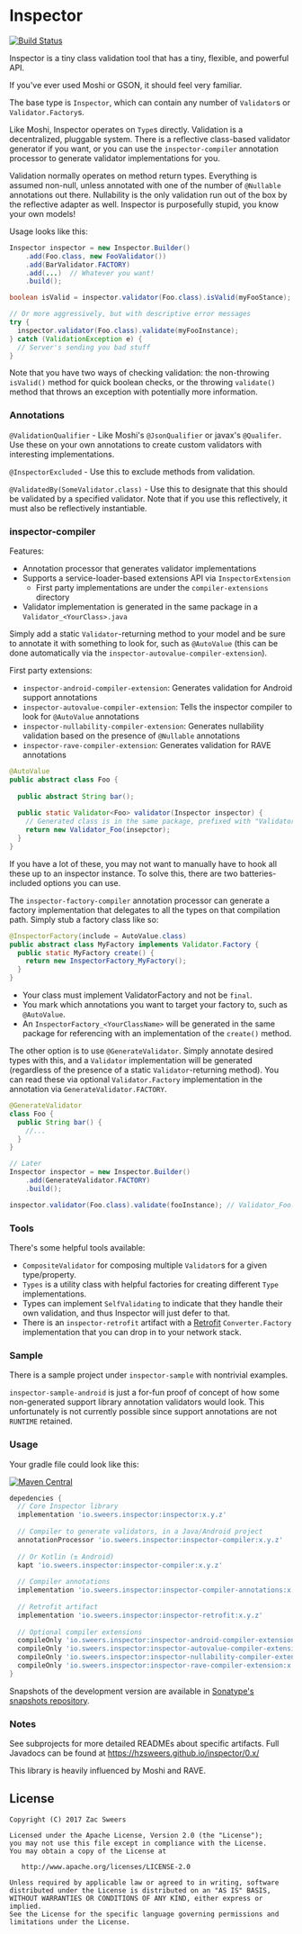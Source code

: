 Inspector
===========

[![Build Status](https://travis-ci.org/hzsweers/inspector.svg?branch=master)](https://travis-ci.org/hzsweers/inspector)

Inspector is a tiny class validation tool that has a tiny, flexible, and powerful API.

If you've ever used Moshi or GSON, it should feel very familiar.

The base type is `Inspector`, which can contain any number of `Validator`s or `Validator.Factory`s.

Like Moshi, Inspector operates on `Type`s directly. Validation is a decentralized, pluggable system. 
There is a reflective class-based validator generator if you want, or you can use the `inspector-compiler` 
annotation processor to generate validator implementations for you.

Validation normally operates on method return types. Everything is assumed non-null, unless annotated 
with one of the number of `@Nullable` annotations out there. Nullability is the only validation run 
out of the box by the reflective adapter as well. Inspector is purposefully stupid, you know your own models!

Usage looks like this:

```java
Inspector inspector = new Inspector.Builder()
    .add(Foo.class, new FooValidator())
    .add(BarValidator.FACTORY)
    .add(...)  // Whatever you want!
    .build();

boolean isValid = inspector.validator(Foo.class).isValid(myFooStance);

// Or more aggressively, but with descriptive error messages
try {
  inspector.validator(Foo.class).validate(myFooInstance);
} catch (ValidationException e) {
  // Server's sending you bad stuff
}
```

Note that you have two ways of checking validation: the non-throwing `isValid()` method for quick 
boolean checks, or the throwing `validate()` method that throws an exception with potentially more 
information.

### Annotations

`@ValidationQualifier` - Like Moshi's `@JsonQualifier` or javax's `@Qualifer`. Use these on your own 
annotations to create custom validators with interesting implementations.

`@InspectorExcluded` - Use this to exclude methods from validation.

`@ValidatedBy(SomeValidator.class)` - Use this to designate that this should be validated by 
a specified validator. Note that if you use this reflectively, it must also be reflectively instantiable.

### inspector-compiler

Features:
- Annotation processor that generates validator implementations
- Supports a service-loader-based extensions API via `InspectorExtension`
  - First party implementations are under the `compiler-extensions` directory
- Validator implementation is generated in the same package in a `Validator_<YourClass>.java`

Simply add a static `Validator`-returning method to your model and be sure to annotate it with 
something to look for, such as `@AutoValue` (this can be done automatically via the `inspector-autovalue-compiler-extension`).

First party extensions:
- `inspector-android-compiler-extension`: Generates validation for Android support annotations
- `inspector-autovalue-compiler-extension`: Tells the inspector compiler to look for `@AutoValue` annotations
- `inspector-nullability-compiler-extension`: Generates nullability validation based on the presence of `@Nullable` annotations
- `inspector-rave-compiler-extension`: Generates validation for RAVE annotations

```java
@AutoValue
public abstract class Foo {
  
  public abstract String bar();
  
  public static Validator<Foo> validator(Inspector inspector) {
    // Generated class is in the same package, prefixed with "Validator_"
    return new Validator_Foo(insepctor);
  }
}
```

If you have a lot of these, you may not want to manually have to hook all these up to an inspector instance. To solve 
this, there are two batteries-included options you can use.
 
The `inspector-factory-compiler` annotation processor can generate a factory implementation that 
delegates to all the types on that compilation path. Simply stub a factory class like so:

```java
@InspectorFactory(include = AutoValue.class) 
public abstract class MyFactory implements Validator.Factory {
  public static MyFactory create() {
    return new InspectorFactory_MyFactory();
  }
}
```

- Your class must implement ValidatorFactory and not be `final`.
- You mark which annotations you want to target your factory to, such as `@AutoValue`.
- An `InspectorFactory_<YourClassName>` will be generated in the same package for referencing with an implementation
 of the `create()` method.
 
The other option is to use `@GenerateValidator`. Simply annotate desired types with this, and a `Validator`
implementation will be generated (regardless of the presence of a static `Validator`-returning method). You
can read these via optional `Validator.Factory` implementation in the annotation via `GenerateValidator.FACTORY`.
 
```java
@GenerateValidator
class Foo {
  public String bar() {
    //...
  }
}

// Later
Inspector inspector = new Inspector.Builder()
    .add(GenerateValidator.FACTORY)
    .build();

inspector.validator(Foo.class).validate(fooInstance); // Validator_Foo.java will be dynamically looked up!
```

### Tools

There's some helpful tools available:
* `CompositeValidator` for composing multiple `Validator`s for a given type/property.
* `Types` is a utility class with helpful factories for creating different `Type` implementations.
* Types can implement `SelfValidating` to indicate that they handle their own validation, and thus Inspector will just defer to that.
* There is an `inspector-retrofit` artifact with a [Retrofit][retrofit] `Converter.Factory` 
implementation that you can drop in to your network stack.

### Sample

There is a sample project under `inspector-sample` with nontrivial examples.

`inspector-sample-android` is just a for-fun proof of concept of how some non-generated support library annotation validators 
would look. This unfortunately is not currently possible since support annotations are not `RUNTIME` retained.

### Usage

Your gradle file could look like this:

[![Maven Central](https://img.shields.io/maven-central/v/io.sweers.inspector/inspector.svg)](https://mvnrepository.com/artifact/io.sweers.inspector/inspector)

```gradle
depedencies {
  // Core Inspector library
  implementation 'io.sweers.inspector:inspector:x.y.z'
  
  // Compiler to generate validators, in a Java/Android project
  annotationProcessor 'io.sweers.inspector:inspector-compiler:x.y.z'
  
  // Or Kotlin (± Android)
  kapt 'io.sweers.inspector:inspector-compiler:x.y.z'
  
  // Compiler annotations
  implementation 'io.sweers.inspector:inspector-compiler-annotations:x.y.z'
  
  // Retrofit artifact
  implementation 'io.sweers.inspector:inspector-retrofit:x.y.z'
  
  // Optional compiler extensions
  compileOnly 'io.sweers.inspector:inspector-android-compiler-extension:x.y.z'
  compileOnly 'io.sweers.inspector:inspector-autovalue-compiler-extension:x.y.z'
  compileOnly 'io.sweers.inspector:inspector-nullability-compiler-extension:x.y.z'
  compileOnly 'io.sweers.inspector:inspector-rave-compiler-extension:x.y.z'
}
```

Snapshots of the development version are available in [Sonatype's snapshots repository][snapshots].

### Notes

See subprojects for more detailed READMEs about specific artifacts. Full Javadocs can be found at https://hzsweers.github.io/inspector/0.x/

This library is heavily influenced by Moshi and RAVE.

License
-------

    Copyright (C) 2017 Zac Sweers

    Licensed under the Apache License, Version 2.0 (the "License");
    you may not use this file except in compliance with the License.
    You may obtain a copy of the License at

       http://www.apache.org/licenses/LICENSE-2.0

    Unless required by applicable law or agreed to in writing, software
    distributed under the License is distributed on an "AS IS" BASIS,
    WITHOUT WARRANTIES OR CONDITIONS OF ANY KIND, either express or implied.
    See the License for the specific language governing permissions and
    limitations under the License.

 [retrofit]: https://github.com/square/retrofit
 [snapshots]: https://oss.sonatype.org/content/repositories/snapshots/
